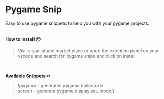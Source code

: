 # Pygame Snip

Easy to use pygame snippets to help you with your pygame projects.
<br><br>

**How to install 📦**
> Visit visual studio market place or open the extention panel on your vscode and search for pygame snips and click on install

<br>

**Available Snippets ✂**
> !pygame - generates pygame boilercode<br>
> screen - generate pygame.display.set_mode()